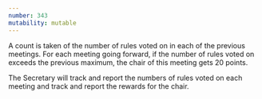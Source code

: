 ```yaml
---
number: 343
mutability: mutable
---
```


A count is taken of the number of rules voted on in each of the previous meetings. For each meeting going forward,
if the number of rules voted on exceeds the previous maximum, the chair of this meeting gets 20 points. 

The Secretary will track and report the numbers of rules voted on each meeting and track and report the rewards for the chair.
